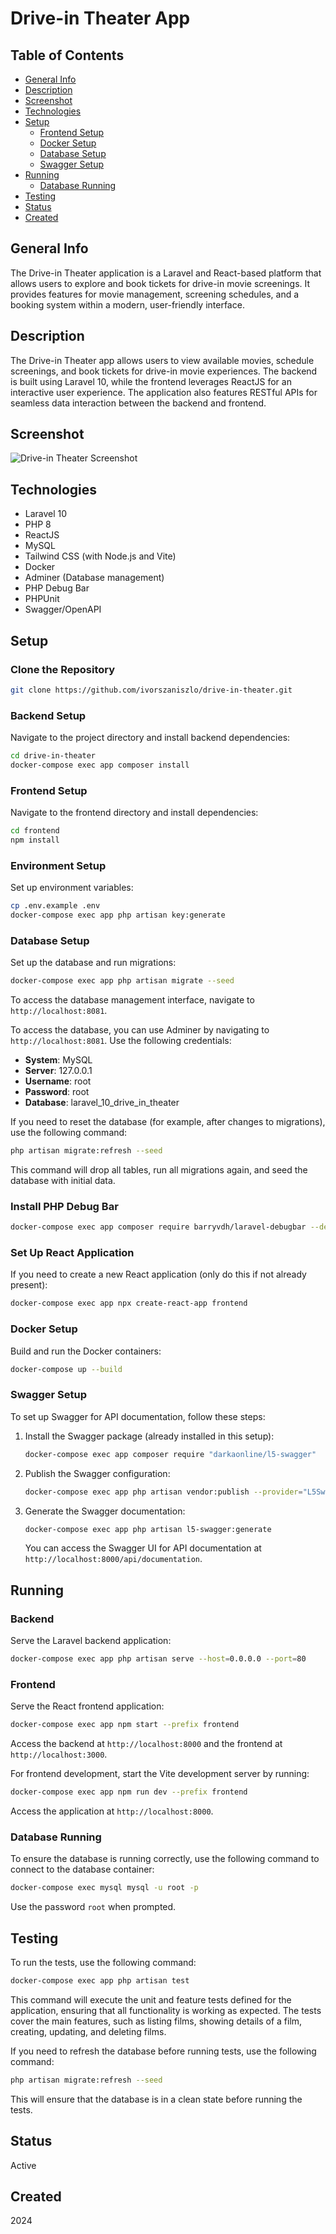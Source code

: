 # Drive-in Theater App

## Table of Contents

- [General Info](#general-info)
- [Description](#description)
- [Screenshot](#screenshot)
- [Technologies](#technologies)
- [Setup](#setup)
  - [Frontend Setup](#frontend-setup)
  - [Docker Setup](#docker-setup)
  - [Database Setup](#database-setup)
  - [Swagger Setup](#swagger-setup)
- [Running](#running)
  - [Database Running](#database-running)
- [Testing](#testing)
- [Status](#status)
- [Created](#created)

## General Info

The Drive-in Theater application is a Laravel and React-based platform that allows users to explore and book tickets for drive-in movie screenings. It provides features for movie management, screening schedules, and a booking system within a modern, user-friendly interface.

## Description

The Drive-in Theater app allows users to view available movies, schedule screenings, and book tickets for drive-in movie experiences. The backend is built using Laravel 10, while the frontend leverages ReactJS for an interactive user experience. The application also features RESTful APIs for seamless data interaction between the backend and frontend.

## Screenshot

![Drive-in Theater Screenshot](./public/img/drive-in-theater-screenshot.jpg)

## Technologies

- Laravel 10
- PHP 8
- ReactJS
- MySQL
- Tailwind CSS (with Node.js and Vite)
- Docker
- Adminer (Database management)
- PHP Debug Bar
- PHPUnit
- Swagger/OpenAPI

## Setup

### Clone the Repository

```bash
git clone https://github.com/ivorszaniszlo/drive-in-theater.git
```

### Backend Setup

Navigate to the project directory and install backend dependencies:

```bash
cd drive-in-theater
docker-compose exec app composer install
```

### Frontend Setup

Navigate to the frontend directory and install dependencies:

```bash
cd frontend
npm install
```

### Environment Setup

Set up environment variables:

```bash
cp .env.example .env
docker-compose exec app php artisan key:generate
```

### Database Setup

Set up the database and run migrations:

```bash
docker-compose exec app php artisan migrate --seed
```

To access the database management interface, navigate to `http://localhost:8081`.

To access the database, you can use Adminer by navigating to `http://localhost:8081`. Use the following credentials:
- **System**: MySQL
- **Server**: 127.0.0.1
- **Username**: root
- **Password**: root
- **Database**: laravel_10_drive_in_theater

If you need to reset the database (for example, after changes to migrations), use the following command:

```bash
php artisan migrate:refresh --seed
```

This command will drop all tables, run all migrations again, and seed the database with initial data.

### Install PHP Debug Bar

```bash
docker-compose exec app composer require barryvdh/laravel-debugbar --dev
```

### Set Up React Application

If you need to create a new React application (only do this if not already present):

```bash
docker-compose exec app npx create-react-app frontend
```

### Docker Setup

Build and run the Docker containers:

```bash
docker-compose up --build
```

### Swagger Setup

To set up Swagger for API documentation, follow these steps:

1. Install the Swagger package (already installed in this setup):
   
   ```bash
   docker-compose exec app composer require "darkaonline/l5-swagger"
   ```

2. Publish the Swagger configuration:
   
   ```bash
   docker-compose exec app php artisan vendor:publish --provider="L5Swagger\L5SwaggerServiceProvider"
   ```

3. Generate the Swagger documentation:
   
   ```bash
   docker-compose exec app php artisan l5-swagger:generate
   ```

   You can access the Swagger UI for API documentation at `http://localhost:8000/api/documentation`.

## Running

### Backend

Serve the Laravel backend application:

```bash
docker-compose exec app php artisan serve --host=0.0.0.0 --port=80
```

### Frontend

Serve the React frontend application:

```bash
docker-compose exec app npm start --prefix frontend
```

Access the backend at `http://localhost:8000` and the frontend at `http://localhost:3000`.

For frontend development, start the Vite development server by running:

```bash
docker-compose exec app npm run dev --prefix frontend
```

Access the application at `http://localhost:8000`.

### Database Running

To ensure the database is running correctly, use the following command to connect to the database container:

```bash
docker-compose exec mysql mysql -u root -p
```

Use the password `root` when prompted.

## Testing

To run the tests, use the following command:

```bash
docker-compose exec app php artisan test
```

This command will execute the unit and feature tests defined for the application, ensuring that all functionality is working as expected. The tests cover the main features, such as listing films, showing details of a film, creating, updating, and deleting films.

If you need to refresh the database before running tests, use the following command:

```bash
php artisan migrate:refresh --seed
```

This will ensure that the database is in a clean state before running the tests.

## Status

Active

## Created

2024
